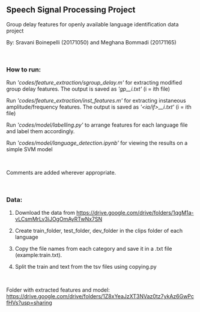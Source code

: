## Speech Signal Processing Project

Group delay features for openly available language identification data project

By: Sravani Boinepelli (20171050) and Meghana Bommadi (20171165)

<br>

### How to run:

Run *'codes/feature_extraction/sgroup_delay.m'* for extracting modified group delay features. The output is saved as *'gp_<language>_i.txt'* (i = ith file)

Run *'codes/feature_extraction/inst_features.m'* for extracting instaneous amplitude/frequency features. The output is saved as *'<ia/if>_<language>_i.txt'* (i = ith file)

Run *'codes/model/labelling.py'* to arrange features for each language file and label them accordingly.

Run *'codes/model/language_detection.ipynb'* for viewing the results on a simple SVM model

<br>

Comments are added wherever appropriate.

<br>

### Data:
1. Download the data from  https://drive.google.com/drive/folders/1qgM1a-vLCsmMrLv3iJOgOmAyRTwNx7SN
2. Create train_folder, test_folder, dev_folder in the clips folder of each language
3. Copy the file names from each category and save it in a <type>.txt file (example:train.txt).
  
4. Split the train and text from the tsv files using copying.py

<br>

Folder with extracted features and model: https://drive.google.com/drive/folders/1Z8xYeaJzXT3NVaz0tz7ykAz6GwPcfHVs?usp=sharing 
